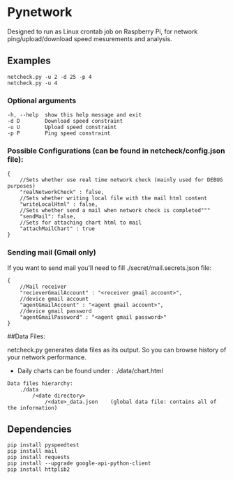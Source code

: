 # Pynetwork

Designed to run as Linux crontab job on Raspberry Pi, for network ping/upload/download speed mesurements and analysis.

##  Examples
```
netcheck.py -u 2 -d 25 -p 4
netcheck.py -u 4
```

### Optional arguments

```
-h, --help  show this help message and exit
-d D        Download speed constraint
-u U        Upload speed constraint
-p P        Ping speed constraint
```

### Possible Configurations (can be found in netcheck/config.json file):

```
{
	//Sets whether use real time network check (mainly used for DEBUG purposes)
    "realNetworkCheck" : false,
	//Sets whether writing local file with the mail html content
    "writeLocalHtml" : false,
	//Sets whether send a mail when network check is completed"""
    "sendMail": false,
	//Sets for attaching chart html to mail
    "attachMailChart" : true
}

```

### Sending mail (Gmail only)
If you want to send mail you'll need to fill ./secret/mail.secrets.json file:

```
{
	//Mail receiver
	"recieverGmailAccount" : "<receiver gmail account>",
	//device gmail account
	"agentGmailAccount" : "<agent gmail account>",
	//device gmail password
	"agentGmailPassword" : "<agent gmail password>"
}

```
##Data Files:

netcheck.py generates data files as its output. So you can browse history of your network performance.
* Daily charts can be found under : ./data/<date>chart.html

```
Data files hierarchy:
	./data
		/<date directory>
        	/<date>_data.json    (global data file: contains all of the information)
```

## Dependencies

```
pip install pyspeedtest
pip install mail
pip install requests
pip install --upgrade google-api-python-client
pip install httplib2

```
